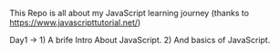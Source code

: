 This Repo is all about my JavaScript learning journey (thanks to https://www.javascripttutorial.net/)


Day1 ->
    1) A brife Intro About JavaScript.
    2) And basics of JavaScript.